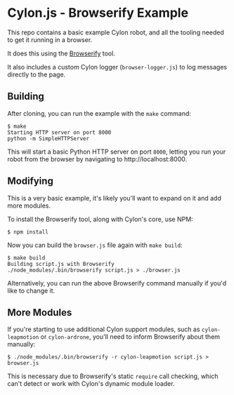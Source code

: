 # Cylon.js - Browserify Example

This repo contains a basic example Cylon robot, and all the tooling needed to get it running in a browser.

It does this using the [Browserify](http://browserify.org) tool.

It also includes a custom Cylon logger (`browser-logger.js`) to log messages directly to the page.

## Building

After cloning, you can run the example with the `make` command:

    $ make
    Starting HTTP server on port 8000
    python -m SimpleHTTPServer

This will start a basic Python HTTP server on port `8000`, letting you run your robot from the browser by navigating to http://localhost:8000.

## Modifying

This is a very basic example, it's likely you'll want to expand on it and add more modules.

To install the Browserify tool, along with Cylon's core, use NPM:

    $ npm install

Now you can build the `browser.js` file again with `make build`:

    $ make build
    Building script.js with Browserify
    ./node_modules/.bin/browserify script.js > ./browser.js

Alternatively, you can run the above Browserify command manually if you'd like to change it.

## More Modules

If you're starting to use additional Cylon support modules, such as `cylon-leapmotion` or `cylon-ardrone`, you'll need to inform Browserify about them manually:

    $ ./node_modules/.bin/browserify -r cylon-leapmotion script.js > browser.js

This is necessary due to Browserify's static `require` call checking, which can't detect or work with Cylon's dynamic module loader.
